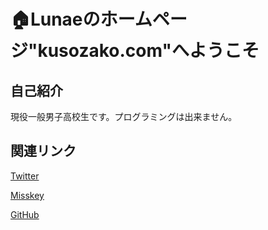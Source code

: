 # 🏠Lunaeのホームページ"kusozako.com"へようこそ
## 自己紹介
現役一般男子高校生です。プログラミングは出来ません。
## 関連リンク
[Twitter](https://twitter.com/Lunae_XD)

[Misskey](https://misskey.io/Lunae_XD)

[GitHub](https://github.com/lunae-f)